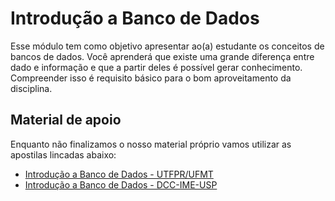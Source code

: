 # Introdução a Banco de Dados

Esse módulo tem como objetivo apresentar ao(a) estudante os conceitos de bancos de dados. Você aprenderá que existe uma grande diferença entre dado e informação e que a partir deles é possível gerar conhecimento. Compreender isso é requisito básico para o bom aproveitamento da disciplina.

## Material de apoio

Enquanto não finalizamos o nosso material próprio vamos utilizar as apostilas lincadas abaixo:

- [Introdução a Banco de Dados - UTFPR/UFMT](resources/Introducao_Banco_Dados-Claudio_Leones_Bazzi_PT-BR.pdf) <br>
- [Introdução a Banco de Dados - DCC-IME-USP](resources/Introducao_Banco_Dados-Osvaldo_Isabel_Joao_PT-BR.pdf) <br>